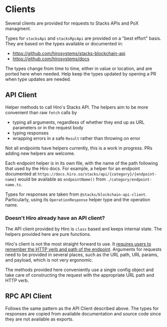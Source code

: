 # Clients

Several clients are provided for requests to Stacks APIs and PoX managment.

Types for `stacksApi` and `stacksRpcApi` are provided on a "best effort" basis. They are based on the types available or documented in:

- https://github.com/hirosystems/stacks-blockchain-api
- https://github.com/hirosystems/docs

The types change from time to time, either in value or location, and are ported here when needed. Help keep the types updated by opening a PR when type updates are needed.

## API Client

Helper methods to call Hiro's Stacks API. The helpers aim to be more convenient than raw `fetch` calls by

- typing all arguments, regardless of whether they end up as URL parameters or in the request body
- typing responses
- wrapping errors in a safe `Result` rather than throwing on error

Not all endpoints have helpers currently, this is a work in progress. PRs adding new helpers are welcome.

Each endpoint helper is in its own file, with the name of the path following that used by the Hiro docs. For example, a helper for an endpoint documented at `https://docs.hiro.so/stacks/api/{category}/{endpoint-name}` would be available as `endpointName()` from `./category/endpoint-name.ts`.

Types for responses are taken from `@stacks/blockchain-api-client`. Particularly, using its `OperationResponse` helper type and the operation name.

### Doesn't Hiro already have an API client?

The API client provided by Hiro is `class` based and keeps internal state. The helpers provided here are pure functions.

Hiro's client is not the most straight forward to use. It [requires users to remember the HTTP verb and path of the endpoint](https://github.com/hirosystems/stacks-blockchain-api/blob/develop/client/MIGRATION.md#performing-requests). Arguments for requests need to be provided in several places, such as the URL path, URL params, and payload, which is not very ergonomic.

The methods provided here conveniently use a single config object and take care of constructing the request with the appropriate URL path and HTTP verb.

## RPC API Client

Follows the same pattern as the API Client described above. The types for responses are copied from available documentation and source code since they are not available as exports.
